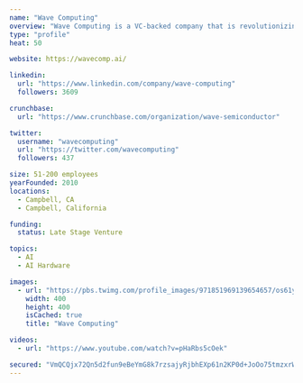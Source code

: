 ```yaml
---
name: "Wave Computing"
overview: "Wave Computing is a VC-backed company that is revolutionizing artificial intelligence. with its dataflow-based chips, systems and software that deliver orders of magnitude performance improvements over legacy architectures. The company’s vision is to bring deep learning to customers’ data wherever it may be—from the edge to the data center—helping accelerate time-to-insight. Based in Campbell, CA, Wave Computing has been named Frost &amp; Sullivan’s 2018 “Machine Learning Industry Technology Innovation Leader,” and recognized by CIO Application Magazine’s as one of the “Top 25 Artificial Intelligence Providers.” Combined with MIPS, Wave now has over 400 granted and pending patents and hundreds of customers worldwide."
type: "profile"
heat: 50

website: https://wavecomp.ai/

linkedin:
  url: "https://www.linkedin.com/company/wave-computing"
  followers: 3609

crunchbase:
  url: "https://www.crunchbase.com/organization/wave-semiconductor"

twitter:
  username: "wavecomputing"
  url: "https://twitter.com/wavecomputing"
  followers: 437

size: 51-200 employees
yearFounded: 2010
locations:
  - Campbell, CA
  - Campbell, California

funding:
  status: Late Stage Venture

topics:
  - AI
  - AI Hardware

images:
  - url: "https://pbs.twimg.com/profile_images/971851969139654657/os61yXfP_400x400.jpg"
    width: 400
    height: 400
    isCached: true
    title: "Wave Computing"

videos:
  - url: "https://www.youtube.com/watch?v=pHaRbs5cOek"

secured: "VmQCQjx72Qn5d2fun9eBeYmG8k7rzsajyRjbhEXp61n2KP0d+JoOo75tmzxrWRAg9Eo7siAUPQ8820NOsnrALZZVRD0oI6lqXFZq4uQsV7DeX/sPc7KFyTWH9o0RAWrNKiQbitJK6W/OxyYzogOvwmO3xBSaSVZwJdJ9qMXap84ECI42/E9ffwdFiTPlxuutHyrNsx6DQSIKWSUaKpQ9BHVJOOU1HATedClWignartiJAHqhGRfn1SVeHcixX41EZ1ysdCWuFjGOsL7j/Xo6C9u7RpBJZruzt95mchCDMqy5/vQxAIDlKlhaAbbQNOUd346ToaCo+8BDzJCGAKd2D2TWHwukrMGByS2wpo8nyKw6xf/lR9Y/7R/6nGGK6+5Y+cxtvh7hQlaRDz+ls5JLhw==;hrpzYLuM8ybv37ioBsezwg=="
---
```


